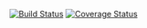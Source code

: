 [![Build Status](https://travis-ci.com/COMP-SE-200-2020/COMP.SE.200-2020-assignment.svg?branch=master)](https://travis-ci.com/COMP-SE-200-2020/COMP.SE.200-2020-assignment)
[![Coverage Status](https://coveralls.io/repos/github/COMP-SE-200-2020/COMP.SE.200-2020-assignment/badge.svg)](https://coveralls.io/github/COMP-SE-200-2020/COMP.SE.200-2020-assignment?branch=master)
